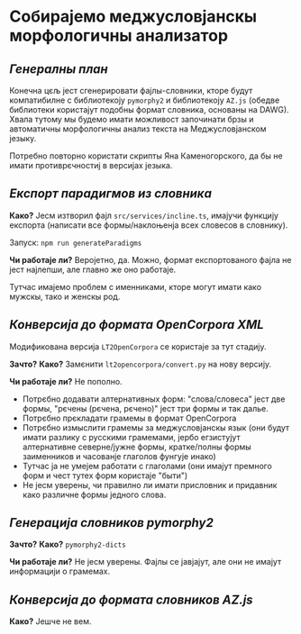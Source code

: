 # Собираjемо меджусловjанскы морфологичны анализатор
## _Генералны план_
Конечна цєљ jест сгенерировати фаjлы-словники, кторе будут компатибилне с библиотекоjу `pymorphy2` и библиотекоjу `AZ.js` (обедве библиотеки користаjут подобны формат словника, основаны на DAWG). Хвала тутому мы будемо имати можливост започинати брзы и автоматичны морфологичны анализ текста на Меджусловjанском jезыку.

Потребно повторно користати скрипты Яна Каменогорского, да бы не имати противрєчностиj в версиjах jезыка. 

## _Експорт парадигмов из словника_

**Како?** Jесм изтворил фаjл `src/services/incline.ts`, имаjучи функциjу експорта (написати все формы/наклоњенја всех словесов в словнику).

Запуск: `npm run generateParadigms`

**Чи работаjе ли?** Вероjетно, да. Можно, формат експортованого фаjла не jест наjлепши, але главно же оно работаjе.

Тутчас имаjемо проблем с именниками, кторе могут имати како мужскы, тако и женскы род.

## _Конверсија до формата OpenCorpora XML_
Модификована версиjа `LT2OpenCorpora` се користаjе за тут стадију.

**Зачто?**
**Како?** Замєнити `lt2opencorpora/convert.py` на нову версиjу.

**Чи работаjе ли?** Не пополно.
* Потрєбно додавати алтернативных форм: "слова/словеса" jест две формы, "рєчены (рєчена, рєчено)" jест три формы и так далье.
* Потрєбно прєкладати грамемы в формат OpenCorpora
* Потрєбно измыслити грамемы за меджусловjанскы язык (они будут имати разлику с русскими грамемами, jербо егзистуjут алтернативне северне/jужне формы, кратке/полны формы заименников и часованjе глаголов фунгуjе инако)
* Тутчас jа не умеjем работати с глаголами (они имаjут премного форм и чест тутех форм користаjе "быти")
* Не jесм уверены, чи правилно ли имати присловник и придавник како различне формы jедного слова.

## _Генерациjа словников pymorphy2_

**Зачто?**
**Како?** `pymorphy2-dicts`

**Чи работаjе ли?** Не jесм уверены. Фаjлы се јавјајут, але они не имаjут информациjи о грамемах.

## _Конверсија до формата словников AZ.js_

**Како?** Jешче не вем.

